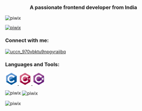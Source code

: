 <h3 align="center">A passionate frontend developer from India</h3>

<p align="left"> <img src="https://komarev.com/ghpvc/?username=piwix&label=Profile%20views&color=0e75b6&style=flat" alt="piwix" /> </p>

<p align="left"> <a href="https://github.com/ryo-ma/github-profile-trophy"><img src="https://github-profile-trophy.vercel.app/?username=piwix" alt="piwix" /></a> </p>

<h3 align="left">Connect with me:</h3>
<p align="left">
<a href="https://www.youtube.com/c/uccn_970vbktu9npgyraiibq" target="blank"><img align="center" src="https://raw.githubusercontent.com/rahuldkjain/github-profile-readme-generator/master/src/images/icons/Social/youtube.svg" alt="uccn_970vbktu9npgyraiibq" height="30" width="40" /></a>
</p>

<h3 align="left">Languages and Tools:</h3>
<p align="left"> <a href="https://www.cprogramming.com/" target="_blank"> <img src="https://raw.githubusercontent.com/devicons/devicon/master/icons/c/c-original.svg" alt="c" width="40" height="40"/> </a> <a href="https://www.w3schools.com/cpp/" target="_blank"> <img src="https://raw.githubusercontent.com/devicons/devicon/master/icons/cplusplus/cplusplus-original.svg" alt="cplusplus" width="40" height="40"/> </a> <a href="https://www.w3schools.com/cs/" target="_blank"> <img src="https://raw.githubusercontent.com/devicons/devicon/master/icons/csharp/csharp-original.svg" alt="csharp" width="40" height="40"/> </a> </p>

<p><img align="left" src="https://github-readme-stats.vercel.app/api/top-langs?username=piwix&show_icons=true&locale=en&layout=compact" alt="piwix" /></p>

<p>&nbsp;<img align="center" src="https://github-readme-stats.vercel.app/api?username=piwix&show_icons=true&locale=en" alt="piwix" /></p>

<p><img align="center" src="https://github-readme-streak-stats.herokuapp.com/?user=piwix&" alt="piwix" /></p>
